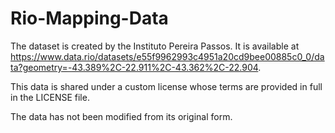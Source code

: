 # Rio-Mapping-Data

The dataset is created by the Instituto Pereira Passos. It is available at https://www.data.rio/datasets/e55f9962993c4951a20cd9bee00885c0_0/data?geometry=-43.389%2C-22.911%2C-43.362%2C-22.904.

This data is shared under a custom license whose terms are provided in full in the LICENSE file.

The data has not been modified from its original form.
